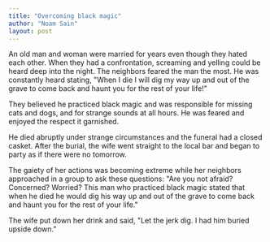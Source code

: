 ```yaml
---
title: "Overcoming black magic"
author: "Noam Sain"
layout: post
---
```


An old man and woman were married for years even though they hated each other. When they had a confrontation, screaming and yelling could be heard deep into the night. The neighbors feared the man the most. He was constantly heard stating, "When I die I will dig my way up and out of the grave to come back and haunt you for the rest of your life!"

They believed he practiced black magic and was responsible for missing cats and dogs, and for strange sounds at all hours. He was feared and enjoyed the respect it garnished.

He died abruptly under strange circumstances and the funeral had a closed casket. After the burial, the wife went straight to the local bar and began to party as if there were no tomorrow.

The gaiety of her actions was becoming extreme while her neighbors approached in a group to ask these questions: "Are you not afraid? Concerned? Worried? This man who practiced black magic stated that when he died he would dig his way up and out of the grave to come back and haunt you for the rest of your life."

The wife put down her drink and said, "Let the jerk dig. I had him buried upside down."